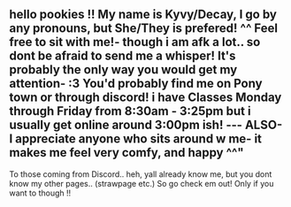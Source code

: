 hello pookies !!
My name is Kyvy/Decay, I go by any pronouns, but She/They is prefered! ^^
Feel free to sit with me!- though i am afk a lot.. so dont be afraid to send me a whisper! It's probably the only way you would get my attention- :3 
You'd probably find me on Pony town or through discord! i have Classes Monday through Friday from 8:30am - 3:25pm but i usually get online around 3:00pm ish!
--- ALSO- I appreciate anyone who sits around w me- it makes me feel very comfy, and happy ^^"
--
To those coming from Discord.. heh, yall already know me, but you dont know my other pages.. (strawpage etc.) So go check em out! Only if you want to though !!
